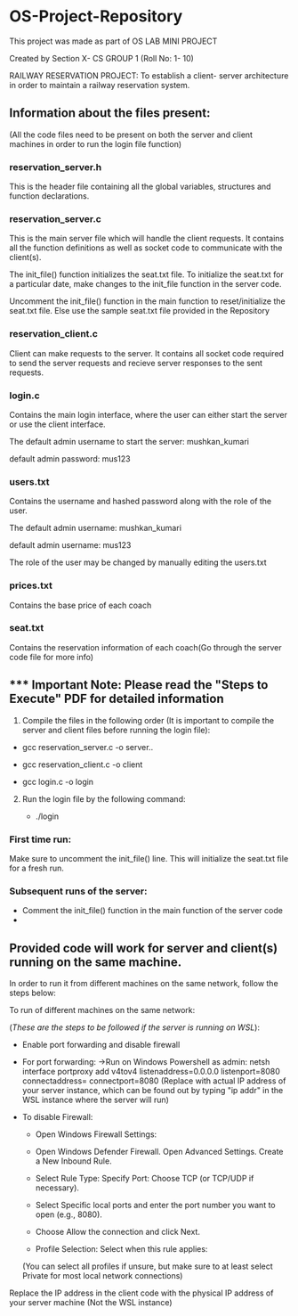 # OS-Project-Repository
This project was made as part of OS LAB MINI PROJECT 

Created by Section X- CS GROUP 1 (Roll No: 1- 10)

RAILWAY RESERVATION PROJECT: To establish a client- server architecture in order to maintain a railway reservation system.

## Information about the files present: ##
(All the code files need to be present on both the server and client machines in order to run the login file function)

### reservation_server.h 
This is the header file containing all the global variables, structures and function declarations.

### reservation_server.c 
This is the main server file which will handle the client requests. It contains all the function definitions as well as socket code to communicate with the client(s). 

The init_file() function initializes the seat.txt file. To initialize the seat.txt for a particular date, make changes to the init_file function in the server code.
                       
Uncomment the init_file() function in the main function to reset/initialize the seat.txt file. Else use the sample seat.txt file provided in the Repository

### reservation_client.c 
Client can make requests to the server. It contains all socket code required to send the server requests and recieve server responses to the sent requests.

### login.c 
Contains the main login interface, where the user can either start the server or use the client interface.

The default admin username to start the server: mushkan_kumari

default admin password: mus123

### users.txt 
Contains the username and hashed password along with the role of the user.

The default admin username: mushkan_kumari 
                 
default admin username: mus123
 
The role of the user may be changed by manually editing the users.txt

### prices.txt 
Contains the base price of each coach

### seat.txt 
Contains the reservation information of each coach(Go through the server code file for more info)


## *** Important Note: Please read the "Steps to Execute" PDF for detailed information ##

  1. Compile the files in the following order (It is important to compile the server and client files before running the login file):  

* gcc reservation_server.c -o server..

* gcc reservation_client.c -o client

* gcc login.c -o login


2. Run the login file by the following command:
  
   * ./login

### First time run:
 Make sure to uncomment the init_file() line. This will initialize the seat.txt file for a fresh run.
 
 ### Subsequent runs of the server:
  
 * Comment the init_file() function in the main function of the server code
 * 
## Provided code will work for server and client(s) running on the same machine. 

In order to run it from different machines on the same network, follow the steps below:

To run of different machines on the same network:

(*These are the steps to be followed if the server is running on WSL*):

 * Enable port forwarding and disable firewall

* For port forwarding: 
    ->Run on Windows Powershell as admin: netsh interface portproxy add v4tov4 listenaddress=0.0.0.0 listenport=8080 connectaddress=<server ip> connectport=8080
             (Replace with actual IP address of your server instance, which can be found out by typing "ip addr" in the WSL instance where the server will run)
      
* To disable Firewall:
    * Open Windows Firewall Settings:
  
    * Open Windows Defender Firewall. Open Advanced Settings. Create a New Inbound Rule.
  
    * Select Rule Type: Specify Port: Choose TCP (or TCP/UDP if necessary).
  
    * Select Specific local ports and enter the port number you want to open (e.g., 8080).
  
    * Choose Allow the connection and click Next.
  
    * Profile Selection: Select when this rule applies:
  
  (You can select all profiles if unsure, but make sure to at least select Private for most local network connections)
  
Replace the IP address in the client code with the physical IP address of your server machine (Not the WSL instance)










